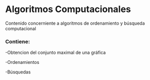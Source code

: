 # Algoritmos Computacionales

Contenido concerniente a algoritmos de ordenamiento y búsqueda computacional

### Contiene:

-Obtencion del conjunto maximal de una gráfica

-Ordenamientos

-Búsquedas
